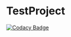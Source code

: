 # TestProject

[![Codacy Badge](https://api.codacy.com/project/badge/Grade/d0803179ea984015b83d8c9b9bb29a8b)](https://app.codacy.com/app/spultura/TestProject?utm_source=github.com&utm_medium=referral&utm_content=vermeg-projects/TestProject&utm_campaign=badger)